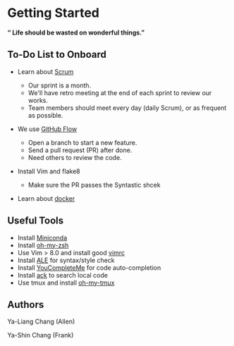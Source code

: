 # Getting Started

__“ Life should be wasted on wonderful things.”__

## To-Do List to Onboard
* Learn about [Scrum](https://en.wikipedia.org/wiki/Scrum_(software_development))
	* Our sprint is a month.
	* We'll have retro meeting at the end of each sprint to review our works.
	* Team members should meet every day (daily Scrum), or as frequent as possible.	
 
* We use [GitHub Flow](https://guides.github.com/introduction/flow/)
	* Open a branch to start a new feature.
	* Send a pull request (PR) after done.
	* Need others to review the code.

* Install Vim and flake8 
	* Make sure the PR passes the Syntastic shcek

* Learn about [docker](https://www.docker.com/)

## Useful Tools
* Install [Miniconda](https://conda.io/miniconda.html)
* Install [oh-my-zsh](https://github.com/robbyrussell/oh-my-zsh)
* Use Vim > 8.0 and install good [vimrc](https://github.com/amix/vimrc)
* Install [ALE](https://github.com/w0rp/ale) for syntax/style check
* Install [YouCompleteMe](https://github.com/Valloric/YouCompleteMe) for code auto-completion
* Install [ack](https://github.com/beyondgrep/ack2) to search local code
* Use tmux and install [oh-my-tmux](https://github.com/gpakosz/.tmux)
 

## Authors

Ya-Liang Chang (Allen)

Ya-Shin Chang (Frank)
